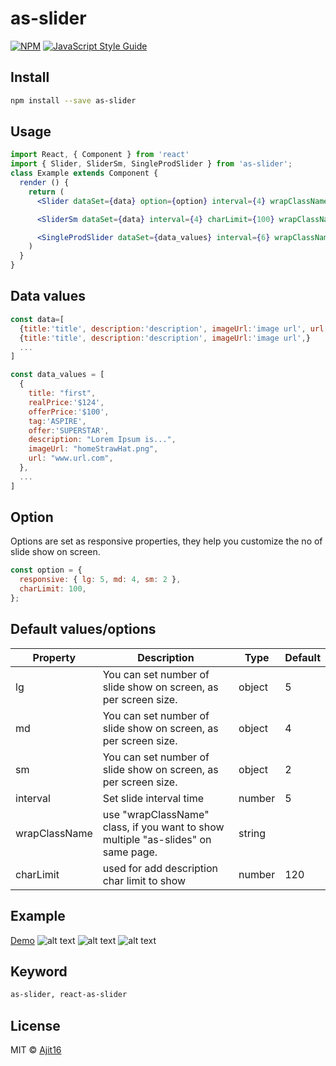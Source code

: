 # as-slider

>

[![NPM](https://img.shields.io/npm/v/as-slider.svg)](https://www.npmjs.com/package/as-slider) [![JavaScript Style Guide](https://img.shields.io/badge/code_style-standard-brightgreen.svg)](https://standardjs.com)

## Install

```bash
npm install --save as-slider
```

## Usage

```jsx
import React, { Component } from 'react'
import { Slider, SliderSm, SingleProdSlider } from 'as-slider';
class Example extends Component {
  render () {
    return (
      <Slider dataSet={data} option={option} interval={4} wrapClassName={"newClass"} />

      <SliderSm dataSet={data} interval={4} charLimit={100} wrapClassName={"customClass"} />

      <SingleProdSlider dataSet={data_values} interval={6} wrapClassName="multiClassName" />
    )
  }
}
```

## Data values

```jsx
const data=[
  {title:'title', description:'description', imageUrl:'image url', url:'link_url'},
  {title:'title', description:'description', imageUrl:'image url',}
  ...
]

const data_values = [
  {
    title: "first",
    realPrice:'$124',
    offerPrice:'$100',
    tag:'ASPIRE',
    offer:'SUPERSTAR',
    description: "Lorem Ipsum is...",
    imageUrl: "homeStrawHat.png",
    url: "www.url.com",
  },
  ...
]
```

## Option

Options are set as responsive properties, they help you customize the no of slide show on screen.

```jsx
const option = {
  responsive: { lg: 5, md: 4, sm: 2 },
  charLimit: 100,
};
```

## Default values/options

| Property      | Description                                                                       | Type   | Default |
| ------------- | --------------------------------------------------------------------------------- | ------ | ------- |
| lg            | You can set number of slide show on screen, as per screen size.                   | object | 5       |
| md            | You can set number of slide show on screen, as per screen size.                   | object | 4       |
| sm            | You can set number of slide show on screen, as per screen size.                   | object | 2       |
| interval      | Set slide interval time                                                           | number | 5       |
| wrapClassName | use "wrapClassName" class, if you want to show multiple "as-slides" on same page. | string |         |  |
| charLimit     | used for add description char limit to show                                       | number | 120     |  |

## Example

[Demo](https://ajit16.github.io/as-slider-exp/)
![alt text](https://i.ibb.co/3fJCJfY/as-slider.jpg)
![alt text](https://i.ibb.co/DLRy2G6/as-react-player.png)
![alt text](https://i.ibb.co/H4MkHNJ/as-react-player-1.png)

## Keyword

```bash
as-slider, react-as-slider
```

## License

MIT © [Ajit16](https://github.com/Ajit16)
